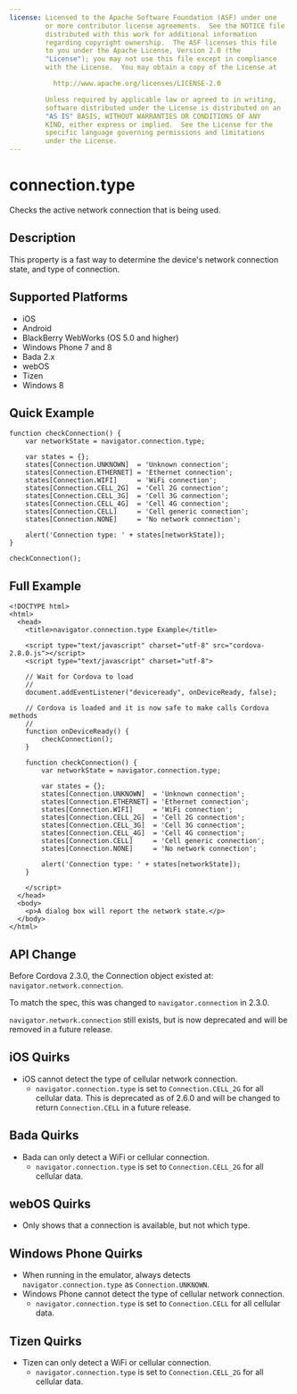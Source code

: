 ```yaml
---
license: Licensed to the Apache Software Foundation (ASF) under one
         or more contributor license agreements.  See the NOTICE file
         distributed with this work for additional information
         regarding copyright ownership.  The ASF licenses this file
         to you under the Apache License, Version 2.0 (the
         "License"); you may not use this file except in compliance
         with the License.  You may obtain a copy of the License at

           http://www.apache.org/licenses/LICENSE-2.0

         Unless required by applicable law or agreed to in writing,
         software distributed under the License is distributed on an
         "AS IS" BASIS, WITHOUT WARRANTIES OR CONDITIONS OF ANY
         KIND, either express or implied.  See the License for the
         specific language governing permissions and limitations
         under the License.
---
```


connection.type
===================

Checks the active network connection that is being used.

Description
-----------

This property is a fast way to determine the device's network connection state, and type of connection.

Supported Platforms
-------------------

- iOS
- Android
- BlackBerry WebWorks (OS 5.0 and higher)
- Windows Phone 7 and 8
- Bada 2.x
- webOS
- Tizen
- Windows 8

Quick Example
-------------

    function checkConnection() {
        var networkState = navigator.connection.type;
        
        var states = {};
        states[Connection.UNKNOWN]	= 'Unknown connection';
        states[Connection.ETHERNET]	= 'Ethernet connection';
        states[Connection.WIFI]   	= 'WiFi connection';
        states[Connection.CELL_2G]	= 'Cell 2G connection';
        states[Connection.CELL_3G]	= 'Cell 3G connection';
        states[Connection.CELL_4G]	= 'Cell 4G connection';
        states[Connection.CELL]   	= 'Cell generic connection';
        states[Connection.NONE]   	= 'No network connection';
    
        alert('Connection type: ' + states[networkState]);
    }
    
    checkConnection();

Full Example
------------

    <!DOCTYPE html>
    <html>
      <head>
        <title>navigator.connection.type Example</title>
        
        <script type="text/javascript" charset="utf-8" src="cordova-2.8.0.js"></script>
        <script type="text/javascript" charset="utf-8">
            
        // Wait for Cordova to load
        // 
        document.addEventListener("deviceready", onDeviceReady, false);
        
        // Cordova is loaded and it is now safe to make calls Cordova methods
        //
        function onDeviceReady() {
            checkConnection();
        }
        
	    function checkConnection() {
	        var networkState = navigator.connection.type;

	        var states = {};
	        states[Connection.UNKNOWN]	= 'Unknown connection';
	        states[Connection.ETHERNET]	= 'Ethernet connection';
	        states[Connection.WIFI]   	= 'WiFi connection';
	        states[Connection.CELL_2G]	= 'Cell 2G connection';
	        states[Connection.CELL_3G]	= 'Cell 3G connection';
	        states[Connection.CELL_4G]	= 'Cell 4G connection';
	        states[Connection.CELL]	  	= 'Cell generic connection';
	        states[Connection.NONE]   	= 'No network connection';

	        alert('Connection type: ' + states[networkState]);
	    }
        
        </script>
      </head>
      <body>
        <p>A dialog box will report the network state.</p>
      </body>
    </html>

API Change
----------
Before Cordova 2.3.0, the Connection object existed at: `navigator.network.connection`.

To match the spec, this was changed to `navigator.connection` in 2.3.0.

`navigator.network.connection` still exists, but is now deprecated and will be removed in a future release.

iOS Quirks
----------

- iOS cannot detect the type of cellular network connection.
    - `navigator.connection.type` is set to `Connection.CELL_2G` for all cellular data.  This is deprecated as of 2.6.0 and will be changed to return `Connection.CELL` in a future release.

Bada Quirks
-----------

- Bada can only detect a WiFi or cellular connection.
    - `navigator.connection.type` is set to `Connection.CELL_2G` for all cellular data.

webOS Quirks
------------

- Only shows that a connection is available, but not which type.

Windows Phone Quirks
--------------------

- When running in the emulator, always detects `navigator.connection.type` as `Connection.UNKNOWN`.
- Windows Phone cannot detect the type of cellular network connection.
    - `navigator.connection.type` is set to `Connection.CELL` for all cellular data.

Tizen Quirks
--------------------

- Tizen can only detect a WiFi or cellular connection.
    - `navigator.connection.type` is set to `Connection.CELL_2G` for all cellular data.
